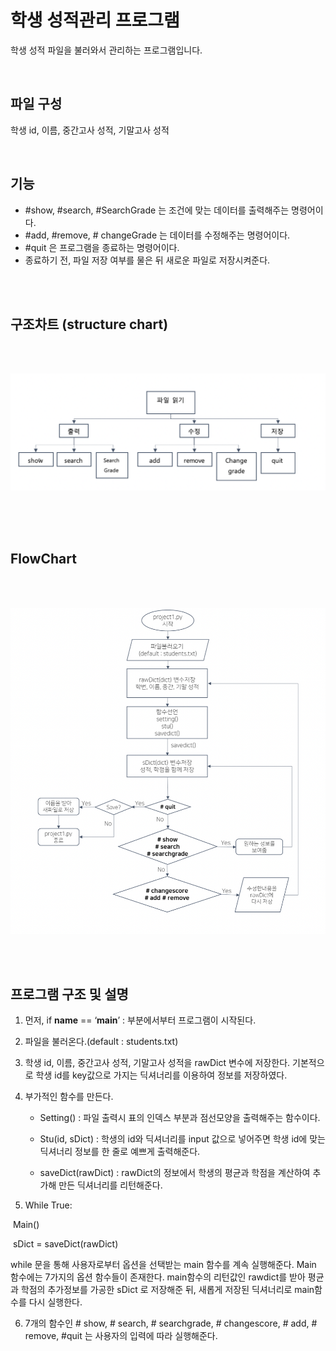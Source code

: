 # 학생 성적관리 프로그램



학생 성적 파일을 불러와서 관리하는 프로그램입니다.


<br/>

## 파일 구성

학생 id, 이름, 중간고사 성적, 기말고사 성적


<br/>

## 기능

- #show, #search, #SearchGrade 는 조건에 맞는 데이터를 출력해주는 명령어이다.
- #add, #remove, # changeGrade 는 데이터를 수정해주는 명령어이다.
- #quit 은 프로그램을 종료하는 명령어이다.
- 종료하기 전, 파일 저장 여부를 물은 뒤 새로운 파일로 저장시켜준다.


<br/><br/>

## 구조차트 (structure chart)

<br/><br/>


![](structurechart.png)







<br/><br/><br/>
## FlowChart



<br/><br/>

![](flowchart.png)



<br/><br/>
## 프로그램 구조 및 설명



1. 먼저, if __name__ == ‘__main__’ : 부분에서부터 프로그램이 시작된다.

2. 파일을 불러온다.(default : students.txt)

3. 학생 id, 이름, 중간고사 성적, 기말고사 성적을 rawDict 변수에 저장한다. 기본적으로 학생 id를 key값으로 가지는 딕셔너리를 이용하여 정보를 저장하였다.

4. 부가적인 함수를 만든다.

   - Setting() : 파일 출력시 표의 인덱스 부분과 점선모양을 출력해주는 함수이다.

   - Stu(id, sDict) : 학생의 id와 딕셔너리를 input 값으로 넣어주면 학생 id에 맞는 딕셔너리 정보를 한 줄로 예쁘게 출력해준다.

   - saveDict(rawDict) : rawDict의 정보에서 학생의 평균과 학점을 계산하여 추가해 만든 딕셔너리를 리턴해준다.





5. While True:

​     Main()

​     sDict = saveDict(rawDict)

 

while 문을 통해 사용자로부터 옵션을 선택받는 main 함수를 계속 실행해준다. Main 함수에는 7가지의 옵션 함수들이 존재한다. main함수의 리턴값인 rawdict를 받아 평균과 학점의 추가정보를 가공한 sDict 로 저장해준 뒤, 새롭게 저장된 딕셔너리로 main함수를 다시 실행한다.

 

6. 7개의 함수인 # show, # search, # searchgrade, # changescore, # add, # remove, #quit 는 사용자의 입력에 따라 실행해준다.
